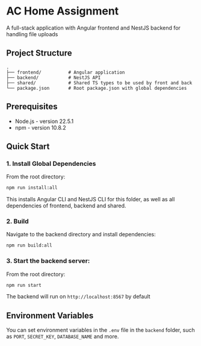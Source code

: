 # AC Home Assignment

A full-stack application with Angular frontend and NestJS backend for handling file uploads

## Project Structure

```
.
├── frontend/          # Angular application
├── backend/           # NestJS API
├── shared/            # Shared TS types to be used by front and back
└── package.json       # Root package.json with global dependencies
```

## Prerequisites

- Node.js - version 22.5.1
- npm - version 10.8.2

## Quick Start

### 1. Install Global Dependencies

From the root directory:

```bash
npm run install:all
```

This installs Angular CLI and NestJS CLI for this folder, as well as all dependencies of frontend, backend and shared.

### 2. Build

Navigate to the backend directory and install dependencies:

```bash
npm run build:all
```

### 3. Start the backend server:

From the root directory:

```bash
npm run start
```

The backend will run on `http://localhost:8567` by default

## Environment Variables

You can set environment variables in the `.env` file in the `backend` folder, such as `PORT`, `SECRET_KEY`, `DATABASE_NAME` and more. 